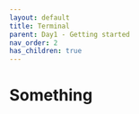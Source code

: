 ```yaml
---
layout: default
title: Terminal
parent: Day1 - Getting started
nav_order: 2
has_children: true
---
```


# Something
